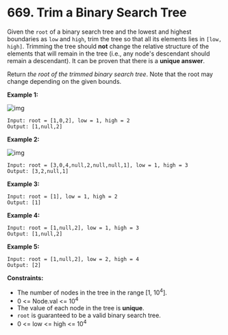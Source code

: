 # 669. Trim a Binary Search Tree

Given the `root` of a binary search tree and the lowest and highest boundaries as `low` and `high`, trim the tree so that all its elements lies in `[low, high]`. Trimming the tree should **not** change the relative structure of the elements that will remain in the tree (i.e., any node's descendant should remain a descendant). It can be proven that there is a **unique answer**.

Return *the root of the trimmed binary search tree*. Note that the root may change depending on the given bounds.

 

**Example 1:**

![img](https://assets.leetcode.com/uploads/2020/09/09/trim1.jpg)

```
Input: root = [1,0,2], low = 1, high = 2
Output: [1,null,2]
```

**Example 2:**

![img](https://assets.leetcode.com/uploads/2020/09/09/trim2.jpg)

```
Input: root = [3,0,4,null,2,null,null,1], low = 1, high = 3
Output: [3,2,null,1]
```

**Example 3:**

```
Input: root = [1], low = 1, high = 2
Output: [1]
```

**Example 4:**

```
Input: root = [1,null,2], low = 1, high = 3
Output: [1,null,2]
```

**Example 5:**

```
Input: root = [1,null,2], low = 2, high = 4
Output: [2]
```

 

**Constraints:**

- The number of nodes in the tree in the range [1, 10<sup>4</sup>].
- 0 <= Node.val <= 10<sup>4</sup>
- The value of each node in the tree is **unique**.
- `root` is guaranteed to be a valid binary search tree.
- 0 <= low <= high <= 10<sup>4</sup>